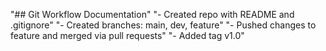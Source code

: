 "## Git Workflow Documentation" 
"- Created repo with README and .gitignore" 
"- Created branches: main, dev, feature" 
"- Pushed changes to feature and merged via pull requests" 
"- Added tag v1.0" 
